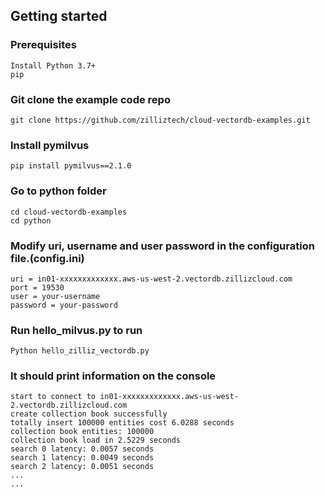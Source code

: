 ## Getting started

### Prerequisites
    Install Python 3.7+
    pip


### Git clone the example code repo
    git clone https://github.com/zilliztech/cloud-vectordb-examples.git

### Install pymilvus
    pip install pymilvus==2.1.0

### Go to python folder
    cd cloud-vectordb-examples
    cd python

### Modify uri, username and user password in the configuration file.(config.ini)
    uri = in01-xxxxxxxxxxxxx.aws-us-west-2.vectordb.zillizcloud.com
    port = 19530
    user = your-username
    password = your-password

### Run hello_milvus.py to run
    Python hello_zilliz_vectordb.py

### It should print information on the console
    start to connect to in01-xxxxxxxxxxxxx.aws-us-west-2.vectordb.zillizcloud.com
    create collection book successfully
    totally insert 100000 entities cost 6.0288 seconds
    collection book entities: 100000
    collection book load in 2.5229 seconds
    search 0 latency: 0.0057 seconds
    search 1 latency: 0.0049 seconds
    search 2 latency: 0.0051 seconds
    ...
    ...
    